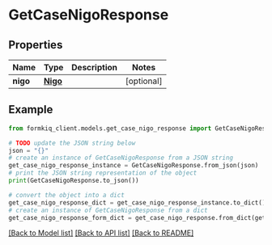# GetCaseNigoResponse


## Properties

Name | Type | Description | Notes
------------ | ------------- | ------------- | -------------
**nigo** | [**Nigo**](Nigo.md) |  | [optional] 

## Example

```python
from formkiq_client.models.get_case_nigo_response import GetCaseNigoResponse

# TODO update the JSON string below
json = "{}"
# create an instance of GetCaseNigoResponse from a JSON string
get_case_nigo_response_instance = GetCaseNigoResponse.from_json(json)
# print the JSON string representation of the object
print(GetCaseNigoResponse.to_json())

# convert the object into a dict
get_case_nigo_response_dict = get_case_nigo_response_instance.to_dict()
# create an instance of GetCaseNigoResponse from a dict
get_case_nigo_response_form_dict = get_case_nigo_response.from_dict(get_case_nigo_response_dict)
```
[[Back to Model list]](../README.md#documentation-for-models) [[Back to API list]](../README.md#documentation-for-api-endpoints) [[Back to README]](../README.md)


